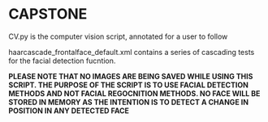 # CAPSTONE
CV.py is the computer vision script, annotated for a user to follow 

haarcascade_frontalface_default.xml contains a series of cascading tests for the facial detection fucntion. 

**PLEASE NOTE THAT NO IMAGES ARE BEING SAVED WHILE USING THIS SCRIPT. THE PURPOSE OF THE SCRIPT IS TO USE FACIAL DETECTION METHODS AND NOT FACIAL REGOCNITION METHODS. NO FACE WILL BE STORED IN MEMORY AS THE INTENTION IS TO DETECT A CHANGE IN POSITION IN ANY DETECTED FACE**

